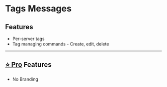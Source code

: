 # Tags Messages

## Features
* Per-server tags
* Tag managing commands - Create, edit, delete

***

## [⭐ Pro](/d/about-inventutor-pro.md) Features
* No Branding
